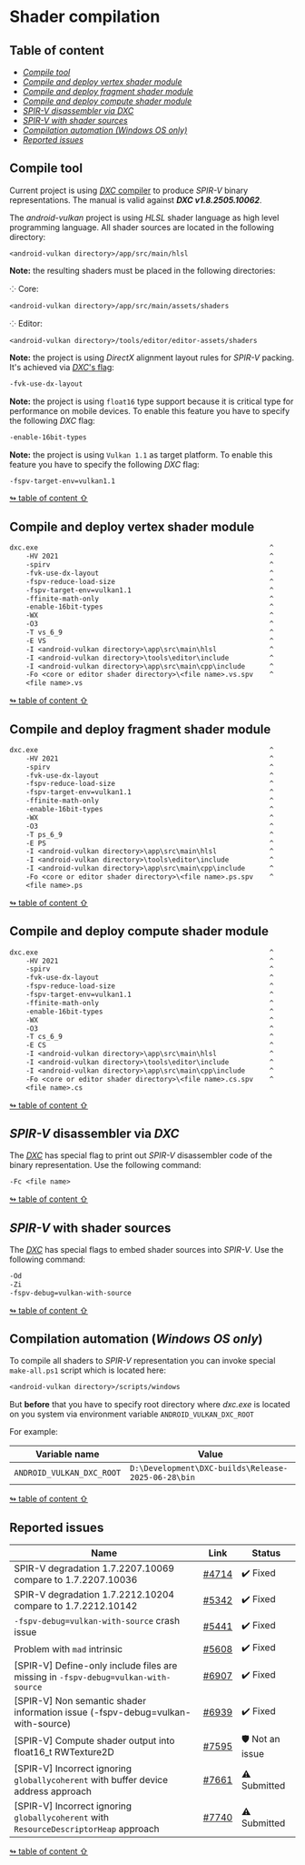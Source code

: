 
# Shader compilation

## <a id="table-of-content">Table of content</a>

- [_Compile tool_](#compile-tool)
- [_Compile and deploy vertex shader module_](#compile-vs)
- [_Compile and deploy fragment shader module_](#compile-fs)
- [_Compile and deploy compute shader module_](#compile-cs)
- [_SPIR-V disassembler via DXC_](#spirv-disassm)
- [_SPIR-V with shader sources_](#spirv-sources)
- [_Compilation automation \(Windows OS only\)_](#automation)
- [_Reported issues_](#issues)

## <a id="compile-tool">Compile tool</a>

Current project is using [_DXC_ compiler](https://github.com/microsoft/DirectXShaderCompiler) to produce _SPIR-V_ binary representations. The manual is valid against **_DXC v1.8.2505.10062_**.

The _android-vulkan_ project is using _HLSL_ shader language as high level programming language. All shader sources are located in the following directory:

`<android-vulkan directory>/app/src/main/hlsl`

**Note:** the resulting shaders must be placed in the following directories:

⁘ Core:

`<android-vulkan directory>/app/src/main/assets/shaders`

⁘ Editor:

`<android-vulkan directory>/tools/editor/editor-assets/shaders`

**Note:** the project is using _DirectX_ alignment layout rules for _SPIR-V_ packing. It's achieved via [_DXC_'s flag](https://github.com/microsoft/DirectXShaderCompiler/blob/master/docs/SPIR-V.rst#memory-layout-rules):

```txt
-fvk-use-dx-layout
```

**Note:** the project is using `float16` type support because it is critical type for performance on mobile devices. To enable this feature you have to specify the following _DXC_ flag:

```txt
-enable-16bit-types
```

**Note:** the project is using `Vulkan 1.1` as target platform. To enable this feature you have to specify the following _DXC_ flag:

```txt
-fspv-target-env=vulkan1.1
```

[↬ table of content ⇧](#table-of-content)

## <a id="compile-vs">Compile and deploy vertex shader module</a>

```txt
dxc.exe                                                         ^
    -HV 2021                                                    ^
    -spirv                                                      ^
    -fvk-use-dx-layout                                          ^
    -fspv-reduce-load-size                                      ^
    -fspv-target-env=vulkan1.1                                  ^
    -ffinite-math-only                                          ^
    -enable-16bit-types                                         ^
    -WX                                                         ^
    -O3                                                         ^
    -T vs_6_9                                                   ^
    -E VS                                                       ^
    -I <android-vulkan directory>\app\src\main\hlsl             ^
    -I <android-vulkan directory>\tools\editor\include          ^
    -I <android-vulkan directory>\app\src\main\cpp\include      ^
    -Fo <core or editor shader directory>\<file name>.vs.spv    ^
    <file name>.vs
```

[↬ table of content ⇧](#table-of-content)

## <a id="compile-fs">Compile and deploy fragment shader module</a>

```txt
dxc.exe                                                         ^
    -HV 2021                                                    ^
    -spirv                                                      ^
    -fvk-use-dx-layout                                          ^
    -fspv-reduce-load-size                                      ^
    -fspv-target-env=vulkan1.1                                  ^
    -ffinite-math-only                                          ^
    -enable-16bit-types                                         ^
    -WX                                                         ^
    -O3                                                         ^
    -T ps_6_9                                                   ^
    -E PS                                                       ^
    -I <android-vulkan directory>\app\src\main\hlsl             ^
    -I <android-vulkan directory>\tools\editor\include          ^
    -I <android-vulkan directory>\app\src\main\cpp\include      ^
    -Fo <core or editor shader directory>\<file name>.ps.spv    ^
    <file name>.ps
```

[↬ table of content ⇧](#table-of-content)

## <a id="compile-cs">Compile and deploy compute shader module</a>

```txt
dxc.exe                                                         ^
    -HV 2021                                                    ^
    -spirv                                                      ^
    -fvk-use-dx-layout                                          ^
    -fspv-reduce-load-size                                      ^
    -fspv-target-env=vulkan1.1                                  ^
    -ffinite-math-only                                          ^
    -enable-16bit-types                                         ^
    -WX                                                         ^
    -O3                                                         ^
    -T cs_6_9                                                   ^
    -E CS                                                       ^
    -I <android-vulkan directory>\app\src\main\hlsl             ^
    -I <android-vulkan directory>\tools\editor\include          ^
    -I <android-vulkan directory>\app\src\main\cpp\include      ^
    -Fo <core or editor shader directory>\<file name>.cs.spv    ^
    <file name>.cs
```

[↬ table of content ⇧](#table-of-content)

## <a id="spirv-disassm">_SPIR-V_ disassembler via _DXC_</a>

The [_DXC_](https://github.com/microsoft/DirectXShaderCompiler) has special flag to print out _SPIR-V_ disassembler code of the binary representation. Use the following command:

```txt
-Fc <file name>
```

[↬ table of content ⇧](#table-of-content)

## <a id="spirv-sources">_SPIR-V_ with shader sources</a>

The [_DXC_](https://github.com/microsoft/DirectXShaderCompiler) has special flags to embed shader sources into _SPIR-V_. Use the following command:

```txt
-Od
-Zi
-fspv-debug=vulkan-with-source
```

[↬ table of content ⇧](#table-of-content)

## <a id="automation">Compilation automation (_Windows OS only_)</a>

To compile all shaders to _SPIR-V_ representation you can invoke special `make-all.ps1` script which is located here:

```txt
<android-vulkan directory>/scripts/windows
```

But **before** that you have to specify root directory where _dxc.exe_ is located on you system via environment variable `ANDROID_VULKAN_DXC_ROOT`

For example:

Variable name | Value
--- | ---
`ANDROID_VULKAN_DXC_ROOT` | `D:\Development\DXC-builds\Release-2025-06-28\bin`

[↬ table of content ⇧](#table-of-content)

## <a id="issues">Reported issues</a>

Name | Link | Status
--- | --- | ---
SPIR-V degradation 1.7.2207.10069 compare to 1.7.2207.10036 | [#4714](https://github.com/microsoft/DirectXShaderCompiler/issues/4714) | ✔️ Fixed
SPIR-V degradation 1.7.2212.10204 compare to 1.7.2212.10142 | [#5342](https://github.com/microsoft/DirectXShaderCompiler/issues/5342) | ✔️ Fixed
`-fspv-debug=vulkan-with-source` crash issue | [#5441](https://github.com/microsoft/DirectXShaderCompiler/issues/5441) | ✔️ Fixed
Problem with `mad` intrinsic | [#5608](https://github.com/microsoft/DirectXShaderCompiler/issues/5608) | ✔️ Fixed
[SPIR-V] Define-only include files are missing in `-fspv-debug=vulkan-with-source` | [#6907](https://github.com/microsoft/DirectXShaderCompiler/issues/6907) | ✔️ Fixed
[SPIR-V] Non semantic shader information issue (-fspv-debug=vulkan-with-source) | [#6939](https://github.com/microsoft/DirectXShaderCompiler/issues/6939) | ✔️ Fixed
[SPIR-V] Compute shader output into float16_t RWTexture2D | [#7595](https://github.com/microsoft/DirectXShaderCompiler/issues/7595) | 🛡️ Not an issue
[SPIR-V] Incorrect ignoring `globallycoherent` with buffer device address approach | [#7661](https://github.com/microsoft/DirectXShaderCompiler/issues/7661) | ⚠️ Submitted
[SPIR-V] Incorrect ignoring `globallycoherent` with `ResourceDescriptorHeap` approach | [#7740](https://github.com/microsoft/DirectXShaderCompiler/issues/7740) | ⚠️ Submitted

[↬ table of content ⇧](#table-of-content)
